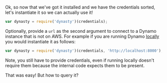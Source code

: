 Ok, so now that we've got it installed and we have the credentials sorted, let's
instantiate it so we can actually use it!

```js
var dynasty = require('dynasty')(credentials);
```

Optionally, provide a `url` as the second argument to connect to a Dynamo
instance that is not on AWS. For example if you are running Dynamo
[locally](http://docs.aws.amazon.com/amazondynamodb/latest/developerguide/Tools.DynamoDBLocal.html)
you would instantiate it as follows:

```js
var dynasty = require('dynasty')(credentials, 'http://localhost:8000');
```

Note, you still have to provide credentials, even if running locally doesn't
require them because the internal code expects them to be present.

That was easy! But how to query it?
